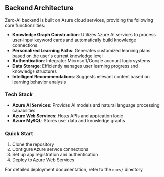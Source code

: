 ## Backend Architecture

Zero-AI backend is built on Azure cloud services, providing the following core functionalities:

- **Knowledge Graph Construction**: Utilizes Azure AI services to process user-input keyword cards and automatically build knowledge connections
- **Personalized Learning Paths**: Generates customized learning plans based on the user's current knowledge level
- **Authentication**: Integrates Microsoft/Google account login systems
- **Data Storage**: Efficiently manages user learning progress and knowledge structures
- **Intelligent Recommendations**: Suggests relevant content based on learning behavior analysis

### Tech Stack

- **Azure AI Services**: Provides AI models and natural language processing capabilities
- **Azure Web Services**: Hosts APIs and application logic
- **Azure MySQL**: Stores user data and knowledge graphs

### Quick Start

1. Clone the repository
2. Configure Azure service connections
3. Set up app registration and authentication
4. Deploy to Azure Web Services

For detailed deployment documentation, refer to the `docs/` directory
